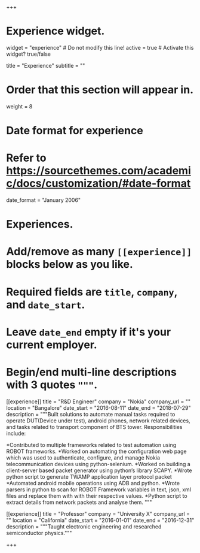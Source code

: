 +++
# Experience widget.
widget = "experience"  # Do not modify this line!
active = true  # Activate this widget? true/false

title = "Experience"
subtitle = ""

# Order that this section will appear in.
weight = 8

# Date format for experience
#   Refer to https://sourcethemes.com/academic/docs/customization/#date-format
date_format = "January 2006"

# Experiences.
#   Add/remove as many `[[experience]]` blocks below as you like.
#   Required fields are `title`, `company`, and `date_start`.
#   Leave `date_end` empty if it's your current employer.
#   Begin/end multi-line descriptions with 3 quotes `"""`.
[[experience]]
  title = "R&D Engineer"
  company = "Nokia"
  company_url = ""
  location = "Bangalore"
  date_start = "2016-08-11"
  date_end = "2018-07-29"
  description = """Built solutions to automate manual tasks required to operate
DUT(Device under test), android phones, network related
devices, and tasks related to transport component of BTS tower.
  Responsibilities include:
 
  *Contributed to multiple frameworks related to test automation
using ROBOT frameworks.
  *Worked on automating the configuration web page which was
used to authenticate, configure, and manage Nokia telecommunication
devices using python-selenium.
  *Worked on building a client-server based packet generator using
python’s library SCAPY.
  *Wrote python script to generate TWAMP application layer protocol
packet
  *Automated android mobile operations using ADB and python.
  *Wrote parsers in python to scan for ROBOT Framework variables in
text, json, xml files and replace them with with their respective values.
  *Python script to extract details from network packets and analyse
them.
  """

[[experience]]
  title = "Professor"
  company = "University X"
  company_url = ""
  location = "California"
  date_start = "2016-01-01"
  date_end = "2016-12-31"
  description = """Taught electronic engineering and researched semiconductor physics."""

+++
